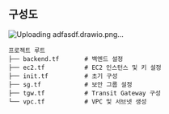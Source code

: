 ## 구성도

![Uploading adfasdf.drawio.png…]()



```
프로젝트 루트
├── backend.tf       # 백엔드 설정
├── ec2.tf           # EC2 인스턴스 및 키 설정
├── init.tf          # 초기 구성
├── sg.tf            # 보안 그룹 설정
├── tgw.tf           # Transit Gateway 구성
└── vpc.tf           # VPC 및 서브넷 생성
```
